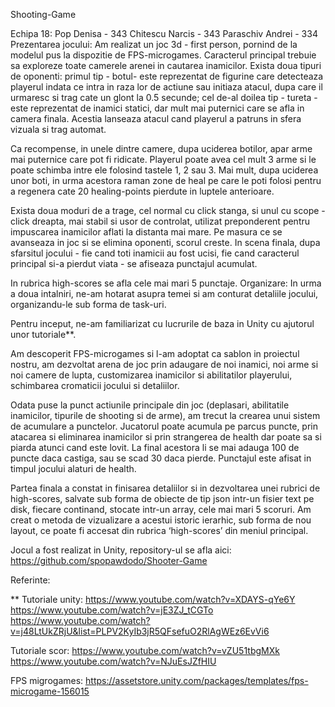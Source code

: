 Shooting-Game

Echipa 18: 
    Pop Denisa - 343 
    Chitescu Narcis - 343 
    Paraschiv Andrei - 334
Prezentarea jocului:
Am realizat un joc 3d - first person, pornind de la modelul pus la dispozitie de FPS-microgames. Caracterul principal trebuie sa exploreze toate camerele arenei in cautarea inamicilor. Exista doua tipuri de oponenti: primul tip - botul- este reprezentat de figurine care detecteaza playerul indata ce intra in raza lor de actiune sau initiaza atacul, dupa care il urmaresc si trag cate un glont la 0.5 secunde; cel de-al doilea tip - tureta - este reprezentat de inamici statici, dar mult mai puternici care se afla in camera finala. Acestia lanseaza atacul cand playerul a patruns in sfera vizuala si trag automat.

Ca recompense, in unele dintre camere, dupa uciderea botilor, apar arme mai puternice care pot fi ridicate. Playerul poate avea cel mult 3 arme si le poate schimba intre ele folosind tastele 1, 2 sau 3. Mai mult, dupa uciderea unor boti, in urma acestora raman zone de heal pe care le poti folosi pentru a regenera cate 20 healing-points pierdute in luptele anterioare. 

Exista doua moduri de a trage, cel normal cu click stanga, si unul cu scope - click dreapta, mai stabil si usor de controlat, utilizat preponderent pentru impuscarea inamicilor aflati la distanta mai mare. Pe masura ce se avanseaza in joc si se elimina oponenti, scorul creste. In scena finala, dupa sfarsitul jocului - fie cand toti inamicii au fost ucisi, fie cand caracterul principal si-a pierdut viata -  se afiseaza punctajul acumulat.

In rubrica high-scores se afla cele mai mari 5 punctaje. 
Organizare: 
In urma a doua intalniri, ne-am hotarat asupra temei si am conturat detaliile jocului, organizandu-le sub forma de task-uri. 

Pentru inceput, ne-am familiarizat cu lucrurile de baza in Unity cu ajutorul unor tutoriale**.

Am descoperit FPS-microgames si l-am adoptat ca sablon in proiectul nostru, am dezvoltat arena de joc prin adaugare de noi inamici, noi arme si noi camere de lupta, customizarea inamicilor si abilitatilor playerului, schimbarea cromaticii jocului si detaliilor.

Odata puse la punct actiunile principale din joc (deplasari, abilitatile inamicilor, tipurile de shooting si de arme), am trecut la crearea unui sistem de acumulare a punctelor. Jucatorul poate acumula pe parcus puncte, prin atacarea si eliminarea inamicilor si prin strangerea de health dar poate sa si piarda atunci cand este lovit. La final acestora li se mai adauga 100 de puncte daca castiga, sau se scad 30 daca pierde. Punctajul este afisat in timpul jocului alaturi de health.

Partea finala a constat in finisarea detaliilor si in dezvoltarea unei rubrici de high-scores, salvate sub forma de obiecte de tip json intr-un fisier text pe disk, fiecare continand, stocate intr-un array, cele mai mari 5 scoruri.
Am creat o metoda de vizualizare a acestui istoric ierarhic, sub forma de nou layout, ce poate fi accesat din rubrica ‘high-scores’ din meniul principal. 
  

Jocul a fost realizat in Unity, repository-ul se afla aici: https://github.com/spopawdodo/Shooter-Game 


Referinte: 

** Tutoriale unity:
https://www.youtube.com/watch?v=XDAYS-qYe6Y
https://www.youtube.com/watch?v=jE3ZJ_tCGTo
https://www.youtube.com/watch?v=j48LtUkZRjU&list=PLPV2KyIb3jR5QFsefuO2RlAgWEz6EvVi6

Tutoriale scor:
https://www.youtube.com/watch?v=vZU51tbgMXk
https://www.youtube.com/watch?v=NJuEsJZfHIU

 FPS migrogames: https://assetstore.unity.com/packages/templates/fps-microgame-156015




